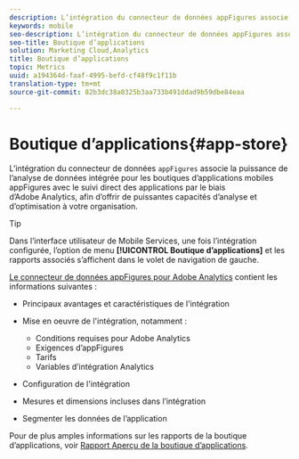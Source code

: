 ```yaml
---
description: L’intégration du connecteur de données appFigures associe la puissance de l’analyse de données intégrée pour les boutiques d’applications mobiles appFigures avec le suivi direct des applications par le biais d’Adobe Analytics, afin d’offrir de puissantes capacités d’analyse et d’optimisation à votre organisation.
keywords: mobile
seo-description: L’intégration du connecteur de données appFigures associe la puissance de l’analyse de données intégrée pour les boutiques d’applications mobiles appFigures avec le suivi direct des applications par le biais d’Adobe Analytics, afin d’offrir de puissantes capacités d’analyse et d’optimisation à votre organisation.
seo-title: Boutique d’applications
solution: Marketing Cloud,Analytics
title: Boutique d’applications
topic: Metrics
uuid: a194364d-faaf-4995-befd-cf48f9c1f11b
translation-type: tm+mt
source-git-commit: 82b3dc38a0325b3aa733b491ddad9b59dbe84eaa

---
```



# Boutique d’applications{#app-store}

L’intégration du connecteur de données `appFigures` associe la puissance de l’analyse de données intégrée pour les boutiques d’applications mobiles appFigures avec le suivi direct des applications par le biais d’Adobe Analytics, afin d’offrir de puissantes capacités d’analyse et d’optimisation à votre organisation.

>[!TIP]
>
>Dans l’interface utilisateur de Mobile Services, une fois l’intégration configurée, l’option de menu **[!UICONTROL Boutique d’applications]** et les rapports associés s’affichent dans le volet de navigation de gauche.

[Le connecteur de données appFigures pour Adobe Analytics](https://docs.adobe.com/content/help/en/analytics/import/dataconnectors/appfigures/appfigures-overview.html) contient les informations suivantes :

* Principaux avantages et caractéristiques de l&#39;intégration
* Mise en oeuvre de l&#39;intégration, notamment :

   * Conditions requises pour Adobe Analytics
   * Exigences d’appFigures
   * Tarifs
   * Variables d’intégration Analytics

* Configuration de l&#39;intégration
* Mesures et dimensions incluses dans l’intégration
* Segmenter les données de l’application

Pour de plus amples informations sur les rapports de la boutique d’applications, voir [Rapport Aperçu de la boutique d’applications](/help/using/usage/c-app-store-store-performance.md).
